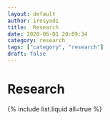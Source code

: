 ```yaml
---
layout: default
author: irosyadi
title:  Research
date: 2020-06-01 20:09:34
category: research
tags: ["category", "research"]
draft: false
---
```


# Research

{% include list.liquid all=true %}